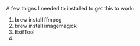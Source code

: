 A few thigns I needed to installed to get this to work:

1. brew install ffmpeg
2. brew install imagemagick
3. ExifTool
4. 